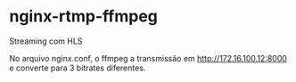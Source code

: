 # nginx-rtmp-ffmpeg

Streaming com HLS

No arquivo nginx.conf, o ffmpeg a transmissão em http://172.16.100.12:8000 e converte para 3 bitrates diferentes. 

